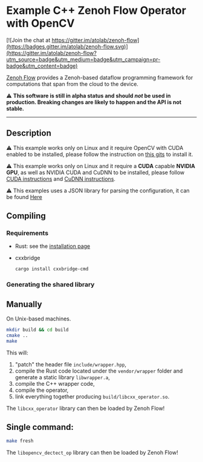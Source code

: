 # Example C++ Zenoh Flow Operator with OpenCV

[![Join the chat at https://gitter.im/atolab/zenoh-flow](https://badges.gitter.im/atolab/zenoh-flow.svg)](https://gitter.im/atolab/zenoh-flow?utm_source=badge&utm_medium=badge&utm_campaign=pr-badge&utm_content=badge)

[Zenoh Flow](https://github.com/eclipse-zenoh/zenoh-flow) provides a Zenoh-based dataflow programming framework for computations that span from the cloud to the device.

:warning: **This software is still in alpha status and should _not_ be used in production. Breaking changes are likely to happen and the API is not stable.**

-----------
## Description

:warning: This example works only on Linux and it require OpenCV with CUDA enabled to be installed, please follow the instruction on [this gits](https://gist.github.com/raulqf/f42c718a658cddc16f9df07ecc627be7) to install it.

:warning: This example works only on Linux and it require a **CUDA** capable **NVIDIA GPU**, as well as NVIDIA CUDA and CuDNN to be installed, please follow [CUDA instructions](https://docs.nvidia.com/cuda/cuda-installation-guide-linux/index.html) and [CuDNN instructions](https://docs.nvidia.com/deeplearning/cudnn/install-guide/index.html).

:warning: This examples uses a JSON library for parsing the configuration, it can be found [Here](https://json.nlohmann.me/)

## Compiling

### Requirements

- Rust: see the [installation page](https://www.rust-lang.org/tools/install)
- cxxbridge

  ```sh
  cargo install cxxbridge-cmd
  ```

### Generating the shared library

## Manually

On Unix-based machines.

```sh
mkdir build && cd build
cmake ..
make
```

This will:
1. "patch" the header file `include/wrapper.hpp`,
2. compile the Rust code located under the `vendor/wrapper` folder and generate a static library `libwrapper.a`,
3. compile the C++ wrapper code,
4. compile the operator,
5. link everything together producing `build/libcxx_operator.so`.

The `libcxx_operator` library can then be loaded by Zenoh Flow!

## Single command:

```sh
make fresh
```

The `libopencv_dectect_op` library can then be loaded by Zenoh Flow!